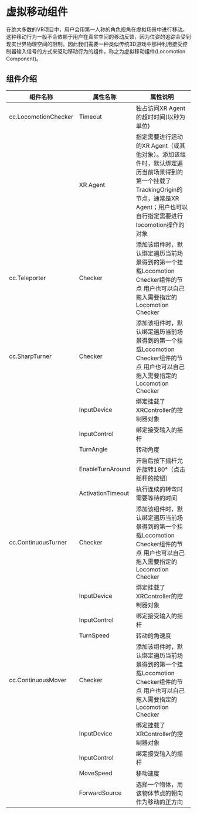 # 虚拟移动组件

在绝大多数的VR项目中，用户会用第一人称的角色视角在虚拟场景中进行移动。这种移动行为一般不会依赖于用户在真实空间的移动反馈，因为位姿的追踪会受到现实世界物理空间的限制。因此我们需要一种类似传统3D游戏中那种利用接受控制器输入信号的方式来驱动移动行为的组件，称之为虚拟移动组件(Locomotion Component)。

## 组件介绍

| 组件名称             | 属性名称          | 属性说明                                                                                                                                                                           |
|----------------------|-------------------|------------------------------------------------------------------------------------------------------------------------------------------------------------------------------------|
| cc.LocomotionChecker | Timeout           | 独占访问XR Agent的超时时间(以秒为单位)                                                                                                                                             |
|                      | XR Agent          | 指定需要进行运动的XR Agent（或其他对象）。添加该组件时，默认绑定遍历当前场景得到的第一个挂载了TrackingOrigin的节点，通常是XR Agent；用户也可以自行指定需要进行locomotion操作的对象 |
| cc.Teleporter        | Checker           | 添加该组件时，默认绑定遍历当前场景得到的第一个挂载Locomotion Checker组件的节点 用户也可以自己拖入需要指定的Locomotion Checker                                                      |
| cc.SharpTurner       | Checker           | 添加该组件时，默认绑定遍历当前场景得到的第一个挂载Locomotion Checker组件的节点 用户也可以自己拖入需要指定的Locomotion Checker                                                      |
|                      | InputDevice       | 绑定挂载了XRController的控制器对象                                                                                                                                                 |
|                      | InputControl      | 绑定接受输入的摇杆                                                                                                                                                                 |
|                      | TurnAngle         | 转动角度                                                                                                                                                                           |
|                      | EnableTurnAround  | 开启后按下摇杆允许旋转180°（点击摇杆的按钮）                                                                                                                                       |
|                      | ActivationTimeout | 执行连续的转弯时需要等待的时间                                                                                                                                                     |
| cc.ContinuousTurner  | Checker           | 添加该组件时，默认绑定遍历当前场景得到的第一个挂载Locomotion Checker组件的节点 用户也可以自己拖入需要指定的Locomotion Checker                                                      |
|                      | InputDevice       | 绑定挂载了XRController的控制器对象                                                                                                                                                 |
|                      | InputControl      | 绑定接受输入的摇杆                                                                                                                                                                 |
|                      | TurnSpeed         | 转动的角速度                                                                                                                                                                       |
| cc.ContinuousMover   | Checker           | 添加该组件时，默认绑定遍历当前场景得到的第一个挂载Locomotion Checker组件的节点 用户也可以自己拖入需要指定的Locomotion Checker                                                      |
|                      | InputDevice       | 绑定挂载了XRController的控制器对象                                                                                                                                                 |
|                      | InputControl      | 绑定接受输入的摇杆                                                                                                                                                                 |
|                      | MoveSpeed         | 移动速度                                                                                                                                                                           |
|                      | ForwardSource     | 选择一个物体，用该物体节点的朝向作为移动的正方向                                                                                                                                   |
